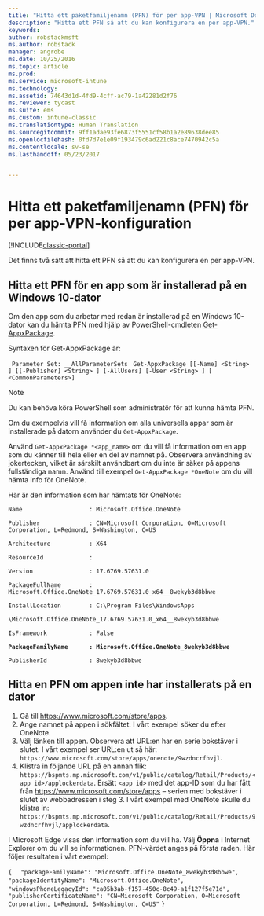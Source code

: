 ```yaml
---
title: "Hitta ett paketfamiljenamn (PFN) för per app-VPN | Microsoft Docs"
description: "Hitta ett PFN så att du kan konfigurera en per app-VPN."
keywords: 
author: robstackmsft
ms.author: robstack
manager: angrobe
ms.date: 10/25/2016
ms.topic: article
ms.prod: 
ms.service: microsoft-intune
ms.technology: 
ms.assetid: 74643d1d-4fd9-4cff-ac79-1a42281d2f76
ms.reviewer: tycast
ms.suite: ems
ms.custom: intune-classic
ms.translationtype: Human Translation
ms.sourcegitcommit: 9ff1adae93fe6873f5551cf58b1a2e89638dee85
ms.openlocfilehash: 0fd7d7e1e09f193479c6ad221c8ace7470942c5a
ms.contentlocale: sv-se
ms.lasthandoff: 05/23/2017


---
```


# <a name="find-a-package-family-name-pfn-for-per-app-vpn-configuration"></a>Hitta ett paketfamiljenamn (PFN) för per app-VPN-konfiguration

[!INCLUDE[classic-portal](../includes/classic-portal.md)]

Det finns två sätt att hitta ett PFN så att du kan konfigurera en per app-VPN.

## <a name="find-a-pfn-for-an-app-thats-installed-on-a-windows-10-computer"></a>Hitta ett PFN för en app som är installerad på en Windows 10-dator

Om den app som du arbetar med redan är installerad på en Windows 10-dator kan du hämta PFN med hjälp av PowerShell-cmdleten [Get-AppxPackage](https://technet.microsoft.com/library/hh856044.aspx).

Syntaxen för Get-AppxPackage är:

` Parameter Set: __AllParameterSets`
` Get-AppxPackage [[-Name] <String> ] [[-Publisher] <String> ] [-AllUsers] [-User <String> ] [ <CommonParameters>]`

> [!NOTE]
Du kan behöva köra PowerShell som administratör för att kunna hämta PFN.

Om du exempelvis vill få information om alla universella appar som är installerade på datorn använder du `Get-AppxPackage`.

Använd `Get-AppxPackage *<app_name>` om du vill få information om en app som du känner till hela eller en del av namnet på. Observera användning av jokertecken, vilket är särskilt användbart om du inte är säker på appens fullständiga namn. Använd till exempel `Get-AppxPackage *OneNote` om du vill hämta info för OneNote.


Här är den information som har hämtats för OneNote:

`Name                   : Microsoft.Office.OneNote`

`Publisher              : CN=Microsoft Corporation, O=Microsoft Corporation, L=Redmond, S=Washington, C=US`

`Architecture           : X64`

`ResourceId             :`

`Version                : 17.6769.57631.0`

`PackageFullName        : Microsoft.Office.OneNote_17.6769.57631.0_x64__8wekyb3d8bbwe`

`InstallLocation        : C:\Program Files\WindowsApps`

`\Microsoft.Office.OneNote_17.6769.57631.0_x64__8wekyb3d8bbwe`

`IsFramework            : False`

**`PackageFamilyName      : Microsoft.Office.OneNote_8wekyb3d8bbwe`**

`PublisherId            : 8wekyb3d8bbwe`



## <a name="find-a-pfn-if-the-app-is-not-installed-on-a-computer"></a>Hitta en PFN om appen inte har installerats på en dator

1.    Gå till https://www.microsoft.com/store/apps.
2.    Ange namnet på appen i sökfältet. I vårt exempel söker du efter OneNote.
3.    Välj länken till appen. Observera att URL:en har en serie bokstäver i slutet. I vårt exempel ser URL:en ut så här: `https://www.microsoft.com/store/apps/onenote/9wzdncrfhvjl`.
4.    Klistra in följande URL på en annan flik: `https://bspmts.mp.microsoft.com/v1/public/catalog/Retail/Products/<app id>/applockerdata`. Ersätt `<app id>` med det app-ID som du har fått från https://www.microsoft.com/store/apps – serien med bokstäver i slutet av webbadressen i steg 3. I vårt exempel med OneNote skulle du klistra in: `https://bspmts.mp.microsoft.com/v1/public/catalog/Retail/Products/9wzdncrfhvjl/applockerdata`.

I Microsoft Edge visas den information som du vill ha. Välj **Öppna** i Internet Explorer om du vill se informationen. PFN-värdet anges på första raden. Här följer resultaten i vårt exempel:


`{`
`  "packageFamilyName": "Microsoft.Office.OneNote_8wekyb3d8bbwe",`
`  "packageIdentityName": "Microsoft.Office.OneNote",`
`  "windowsPhoneLegacyId": "ca05b3ab-f157-450c-8c49-a1f127f5e71d",`
`  "publisherCertificateName": "CN=Microsoft Corporation, O=Microsoft Corporation, L=Redmond, S=Washington, C=US"`
`}`

